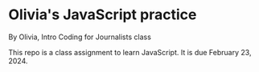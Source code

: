 # Olivia's JavaScript practice

By Olivia, Intro Coding for Journalists class

This repo is a class assignment to learn JavaScript. It is due February 23, 2024.
